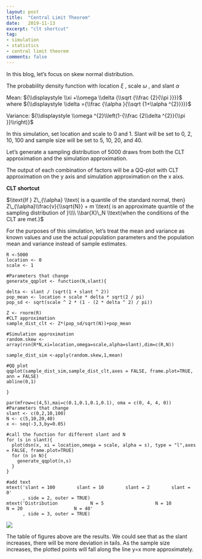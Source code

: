 ```yaml
---
layout: post
title:  "Central Limit Theorem"
date:   2019-11-13
excerpt: "clt shortcut"
tag:
- simulation
- statistics
- central limit theorem
comments: false
---
```


In this blog, let’s focus on skew normal distribution.

The probability density function with location *ξ* , scale *ω* , and
slant *α*

Mean:
${\\displaystyle \\xi +\\omega \\delta {\\sqrt {\\frac {2}{\\pi }}}}$
where
${\\displaystyle \\delta ={\\frac {\\alpha }{\\sqrt {1+\\alpha ^{2}}}}}$

Variance:
${\\displaystyle \\omega ^{2}\\left(1-{\\frac {2\\delta ^{2}}{\\pi }}\\right)}$

In this simulation, set location and scale to 0 and 1. Slant will be set
to 0, 2, 10, 100 and sample size will be set to 5, 10, 20, and 40.

Let’s generate a sampling distribution of 5000 draws from both the CLT
approximation and the simulation approximation.

The output of each combination of factors will be a QQ-plot with CLT
approximation on the y axis and simulation approximation on the x aixs.

**CLT shortcut**

$\\text{If } Z\_{\\alpha} \\text{ is a quantile of the standard normal, then} Z\_{\\alpha}\\frac{v}{\\sqrt{N}} + m \\text{ is an approximate quantile of the sampling distribution of }\\\\ \\bar{X}\_N \\text{when the conditions of the CLT are met.}$

For the purposes of this simulation, let’s treat the mean and variance
as known values and use the actual population parameters and the
population mean and variance instead of sample estimates.

    R <-5000
    location <- 0
    scale <- 1

    #Parameters that change
    generate_qqplot <- function(N,slant){

    delta <- slant / (sqrt(1 + slant ^ 2))
    pop_mean <- location + scale * delta * sqrt(2 / pi)
    pop_sd <- sqrt(scale ^ 2 * (1 - (2 * delta ^ 2) / pi))

    Z <- rnorm(R)
    #CLT approximation
    sample_dist_clt <- Z*(pop_sd/sqrt(N))+pop_mean

    #Simulation approximation
    random.skew <- array(rsn(R*N,xi=location,omega=scale,alpha=slant),dim=c(R,N))

    sample_dist_sim <-apply(random.skew,1,mean)

    #QQ plot
    qqplot(sample_dist_sim,sample_dist_clt,axes = FALSE, frame.plot=TRUE, ann = FALSE)
    abline(0,1)
      
    }

    par(mfrow=c(4,5),mai=c(0.1,0.1,0.1,0.1), oma = c(0, 4, 4, 0))
    #Parameters that change
    slant <- c(0,2,10,100)
    N <- c(5,10,20,40)
    x <- seq(-3,3,by=0.05)

    #call the function for different slant and N
    for (s in slant){
      plot(dsn(x, xi = location,omega = scale, alpha = s), type = "l",axes = FALSE, frame.plot=TRUE)
      for (n in N){
        generate_qqplot(n,s)
      }
    }

    #add text
    mtext('slant = 100        slant = 10        slant = 2        slant = 0'
          , side = 2, outer = TRUE)
    mtext('Distribution            N = 5                   N = 10                  N = 20                   N = 40'
          , side = 3, outer = TRUE)

![](https://yilinyang123.github.io/assets/writeup10_files/figure-markdown_strict/unnamed-chunk-4-1.png)

The table of figures above are the results. We could see that as the
slant increases, there will be more deviation in tails. As the sample
size increases, the plotted points will fall along the line y=x more
approximately.
